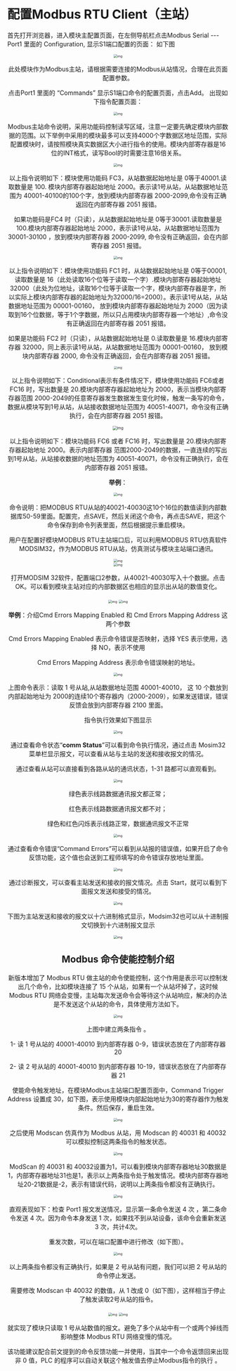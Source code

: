 # 配置Modbus RTU Client（主站）

首先打开浏览器，进入模块主配置页面，在左侧导航栏点击Modbus Serial --- Port1 里面的 Configuration, 显示S1端口配置的页面： 如下图

<div align=center><img src="assets/clip_image002-1686560754980-30.jpg" alt="img" style="zoom:50%;" />

此处模块作为Modbus主站，请根据需要连接的Modbus从站情况，合理在此页面配置参数。

点击Port1 里面的 “Commands” 显示S1端口命令的配置页面，点击Add。 出现如下指令配置页面：



<div align=center><img src="assets/clip_image004-1686560754981-31.jpg" alt="img" style="zoom:50%;" />



Modbus主站命令说明，采用功能码控制读写区域，注意一定要先确定模块内部数据的范围。以下举例中采用的模块最多可以支持4000个字数据区地址范围，实际配置模块时，请按照模块真实数据区大小进行指令的使用。模块内部寄存器是16位的INT格式，读写Bool的时需要注意16倍关系。

 

<div align=center><img src="assets/clip_image006-1686560754981-32.jpg" alt="img" style="zoom:50%;" />



以上指令说明如下：模块使用功能码 FC3，从站数据起始地址是 0等于40001.读取数量是 100. 模块内部寄存器起始地址 2000。表示读1号从站，从站数据地址范围为 40001-40100的100个字，放到模块内部寄存器 2000-2099,命令没有正确返回在内部寄存器 2051 报错。 

如果功能码是FC4 时（只读），从站数据起始地址是 0等于30001.读取数量是 100.模块内部寄存器起始地址 2000，表示读1号从站，从站数据地址范围为 30001-30100 ，放到模块内部寄存器 2000-2099, 命令没有正确返回，会在内部寄存器 2051 报错。

 

<div align=center><img src="assets/clip_image008-1686560754981-34.jpg" alt="img" style="zoom:50%;" />



以上指令说明如下：模块使用功能码 FC1 时，从站数据起始地址是 0等于00001,读取数量是 16（此处读取16个位等于读取一个字）.模块内部寄存器起始地址 32000（此处为位地址，读取16个位等于读取一个字，模块内部寄存器是字，所以实际上模块内部寄存器的起始地址为32000/16=2000）。表示读1号从站，从站数据地址范围为 00001-00160， 放到模块内部寄存器起始地址为 2000（因为读取到16个位数据，等于1个字数据，所以只占用模块内部寄存器一个地址）,命令没有正确返回在内部寄存器 2051 报错。 

如果是功能码 FC2 时（只读），从站数据起始地址是 0.读取数量是 16.模块内部寄存器 32000，同上表示读1号从站，从站数据地址范围为 00001-00160， 放到模块内部寄存器 2000, 命令没有正确返回，会在内部寄存器 2051 报错。

 

<div align=center><img src="assets/clip_image010-1686560754981-33.jpg" alt="img" style="zoom:45%;" />



以上指令说明如下：Conditional表示有条件情况下，模块使用功能码 FC6或者FC16 时，写出数量是 20.模块内部寄存器起始地址为 2000，表示当模块内部寄存器范围 2000-2049的任意寄存器发生数据发生变化时候，触发一条写的命令，数据从模块写到1号从站，从站接收数据地址范围为 40051-40071，命令没有正确执行，会在内部寄存器 2051 报错。 

 

<div align=center><img src="assets/clip_image012-1686560754981-36.jpg" alt="img" style="zoom:60%;" />



以上指令说明如下：模块功能码 FC6 或者 FC16 时，写出数量是 20.模块内部寄存器起始地址 2000。表示内部寄存器 范围2000-2049的数据，一直连续的写出到1号从站，从站接收数据的地址范围为 40051-40071，命令没有正确执行，会在内部寄存器 2051 报错。

 

 

**举例**：

 

<div align=center><img src="assets/clip_image014-1686560754981-35.jpg" alt="img" style="zoom:50%;" />



命令说明：把MODBUS RTU从站的40021-40030这10个16位的数值读到内部数据库50-59里面。配置完，点SAVE，然后关闭这个命令，再点击SAVE，把这个命令保存到命令列表里面，然后根据提示重启模块。

用户在配置好模块MODBUS RTU主站端口后，可以利用MODBUS RTU仿真软件MODSIM32，作为MODBUS RTU从站，仿真测试与模块主站端口通讯。

 

<div align=center><img src="assets/clip_image016-1686560754981-37.jpg" alt="img" style="zoom:50%;" />



<div align=center><img src="assets/clip_image018-1686560754981-39.jpg" alt="img" style="zoom:50%;" />

打开MODSIM 32软件，配置端口2参数，从40021-40030写入十个数据。点击OK。可以看到模块主站对应的内部数据区也相应的显示出从站的数值变化。

 

 

<div align=center><img src="assets/clip_image020-1686560754981-40.jpg" alt="img" style="zoom:50%;" />



<img src="assets/clip_image022-1686560754981-38.jpg" alt="img" style="zoom:50%;" />



**举例**：介绍Cmd Errors Mapping Enabled 和 Cmd Errors Mapping Address 这两个参数 

Cmd Errors Mapping Enabled 表示命令错误是否映射，选择 YES 表示使用，选择 NO，表示不使用 

Cmd Errors Mapping Address 表示命令错误映射的地址。

<div align=center><img src="assets/clip_image023.jpg" alt="img" style="zoom:50%;" />

上图命令表示：读取 1 号从站,从站数据地址范围 40001-40010， 这 10 个数放到内部起始地址为 2000的连续10个寄存器内（2000-2009），如果发送错误，错误反馈会放到内部寄存器 2100 里面。 

指令执行效果如下图显示

<div align=center><img src="assets/clip_image025.jpg" alt="img" style="zoom:50%;" />

通过查看命令状态“**comm Status**”可以看到命令执行情况，通过点击 Mosim32 菜单栏显示报文，可以查看从站与主站的发送和接收报文的情况。

通过查看从站可以直接看到各路从站的通讯状态，1-31 路都可以直观看到。

<div align=center><img src="assets/clip_image027-1686560754981-44.jpg" alt="img" style="zoom:50%;" />



绿色表示线路数据通讯报文都正常； 

红色表示线路数据通讯报文都不对； 

绿色和红色闪烁表示线路正常，数据通讯报文不正常

<div align=center><img src="assets/clip_image029-1686560754981-41.jpg" alt="img" style="zoom:50%;" />

通过查看命令错误“Command Errors”可以看到从站报的错误值，如果开启了命令反馈功能，这个值也会送到工程师填写的命令错误存放地址里面。

<div align=center><img src="assets/clip_image031-1686560754981-42.jpg" alt="img" style="zoom:50%;" />

通过诊断报文，可以查看主站发送和接收的报文情况。点击 Start，就可以看到下面报文发送和接受的情况。

<div align=center><img src="assets/clip_image033-1686560754981-45.jpg" alt="img" style="zoom:50%;" />

下图为主站发送和接收的报文以十六进制格式显示，Modsim32也可以从十进制报文切换到十六进制报文显示

<div align=center><img src="assets/clip_image035-1686560754981-43.jpg" alt="img" style="zoom:50%;" />



## **Modbus** **命令使能控制介绍**

新版本增加了 Modbus RTU 做主站的命令使能控制，这个作用是表示可以控制发出几个命令，比如模块连接了 15 个从站，如果有一个从站坏掉了，这时候 Modbus RTU 网络会变慢，主站每次发送命令会等待这个从站响应，解决的办法是不发送这个从站的命令，具体使用方法如下。

<div align=center><img src="assets/clip_image002-1686561438215-1.jpg" alt="img" style="zoom:50%;" />

上图中建立两条指令 。

1- 读 1 号从站的 40001-40010 到内部寄存器 0-9，错误状态放在了内部寄存器 20 

2- 读 2 号从站的 40001-40010 到内部寄存器 10-19，错误状态放在了内部寄存器 21 

使能命令触发地址，在模块Modbus主站端口配置页面中，Command Trigger Address 设置成 30，如下图，表示使用模块内部起始地址为30的寄存器作为触发条件。然后保存，重启生效。

<div align=center><img src="assets/clip_image004-1686561438215-5.jpg" alt="img" style="zoom:50%;" />

之后使用 Modscan 仿真作为 Modbus 从站，用 Modscan 的 40031 和 40032 可以模拟控制这两条指令的触发状态。

<div align=center><img src="assets/clip_image006-1686561438215-2.jpg" alt="img" style="zoom:50%;" />

 

ModScan 的 40031 和 40032设置为1，可以看到模块内部寄存器地址30数据是1，内部寄存器地址31也是1，表示以上两条指令处于触发情况。模块内部寄存器地址20-21数据是-2，表示有错误代码，说明以上两条指令都没有正确执行。

<div align=center><img src="assets/clip_image008-1686561438215-4.jpg" alt="img" style="zoom:50%;" />

 

直观表现如下：检查 Port1 报文发送情况，显示第一条命令发送 4 次 ，第二条命令发送 4 次。因为命令本身发送 1 次，如果找不到从站设备，该命令会重新发送 3 次，共计4次。 

重发次数，可以在端口配置中进行修改（如下图）。

<div align=center><img src="assets/clip_image010-1686561438215-3.jpg" alt="img" style="zoom:50%;" />

以上两条指令都没有正确执行，如果是 2 号从站有问题，我们可以把 2 号从站的命令停止发送。

需要修改 Modscan 中 40032 的数值，从 1 改成 0（如下图），这样相当于停止了触发读取2号从站的指令。

<div align=center><img src="assets/clip_image012-1686561438215-6.jpg" alt="img" style="zoom:50%;" />   <img src="assets/clip_image014-1686561438216-7.jpg" alt="img" style="zoom:50%;" />

就实现了模块只读取 1 号从站数值的报文。避免了多个从站中有一个或两个掉线而影响整体 Modbus RTU 网络变慢的情况。 

该功能建议配合前文提到的命令反馈功能一并使用，当其中一个命令返馈回来出现非 0 值，PLC 的程序可以自动关联这个触发值去停止Modbus指令的执行 。
